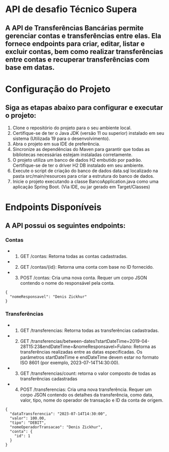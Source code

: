# API de desafio Técnico Supera
## A API de Transferências Bancárias permite gerenciar contas e transferências entre elas. Ela fornece endpoints para criar, editar, listar e excluir contas, bem como realizar transferências entre contas e recuperar transferências com base em datas.

# Configuração do Projeto
## Siga as etapas abaixo para configurar e executar o projeto:

1. Clone o repositório do projeto para o seu ambiente local.
2. Certifique-se de ter o Java JDK (versão 11 ou superior) instalado em seu sistema (Utilizada 19 para o desenvolvimento).
3. Abra o projeto em sua IDE de preferência.
4. Sincronize as dependências do Maven para garantir que todas as bibliotecas necessárias estejam instaladas corretamente.
5. O projeto utiliza um banco de dados H2 embutido por padrão. Certifique-se de ter o driver H2 DB instalado em seu ambiente.
6. Execute o script de criação do banco de dados data.sql localizado na pasta src/main/resources para criar a estrutura do banco de dados.
7. Inicie o projeto executando a classe BancoApplication.java como uma aplicação Spring Boot. (Via IDE, ou jar gerado em Target/Classes)

# Endpoints Disponíveis
## A API possui os seguintes endpoints:

### Contas
- 1. GET /contas: Retorna todas as contas cadastradas.

- 2. GET /contas/{id}: Retorna uma conta com base no ID fornecido.

- 3. POST /contas: Cria uma nova conta. Requer um corpo JSON contendo o nome do responsável pela conta.

```
{
  "nomeResponsavel": "Denis Zickhur"
}
```


###  Transferências
- 1. GET /transferencias: Retorna todas as transferências cadastradas.

- 2. GET /transferencias/between-dates?startDateTime=2019-04-28T15:23&endDateTime=&nomeResponsavel=Fulano: Retorna as transferências realizadas entre as datas especificadas. Os parâmetros startDateTime e endDateTime devem estar no formato ISO 8601 (por exemplo, 2023-07-14T14:30:00).

- 3. GET /transferencias/count: retorna o valor composto de todas as transferências cadastradas

- 4. POST /transferencias: Cria uma nova transferência. Requer um corpo JSON contendo os detalhes da transferência, como data, valor, tipo, nome do operador de transação e ID da conta de origem.

```
{
  "dataTransferencia": "2023-07-14T14:30:00",
  "valor": 100.00,
  "tipo": "DEBIT",
  "nomeOperadorTransacao": "Denis Zickhur",
  "conta": {
    "id": 1
  }
}
```